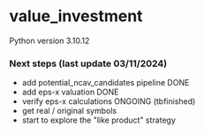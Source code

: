 # value_investment

Python version 3.10.12

### Next steps (last update 03/11/2024)

  - add potential_ncav_candidates pipeline DONE
  - add eps-x valuation DONE
  - verify eps-x calculations ONGOING (tbfinished)
  - get real / original symbols
  - start to explore the "like product" strategy